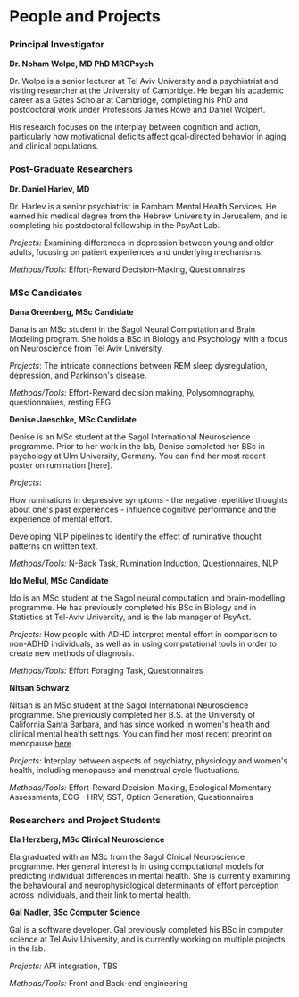 
# People and Projects
### Principal Investigator 

**Dr. Noham Wolpe, MD PhD MRCPsych**

Dr. Wolpe is a senior lecturer at Tel Aviv University and a psychiatrist and visiting researcher at the University of Cambridge. He began his academic career as a Gates Scholar at Cambridge, completing his PhD and postdoctoral work under Professors James Rowe and Daniel Wolpert. 

His research focuses on the interplay between cognition and action, particularly how motivational deficits affect goal-directed behavior in aging and clinical populations.

### Post-Graduate Researchers

**Dr. Daniel Harlev, MD**

Dr. Harlev is a senior psychiatrist in Rambam Mental Health Services. He earned his medical degree from the Hebrew University in Jerusalem, and is completing his postdoctoral fellowship in the PsyAct Lab.

*Projects:* Examining differences in depression between young and older adults, focusing on patient experiences and underlying mechanisms.

*Methods/Tools:* Effort-Reward Decision-Making, Questionnaires

### MSc Candidates


**Dana Greenberg, MSc Candidate**

Dana is an MSc student in the Sagol Neural Computation and Brain Modeling program. She holds a BSc in Biology and Psychology with a focus on Neuroscience from Tel Aviv University.

*Projects*: The intricate connections between REM sleep dysregulation, depression, and Parkinson's disease. 

*Methods/Tools*: Effort-Reward decision making, Polysomnography, questionnaires, resting EEG

**Denise Jaeschke, MSc Candidate**

Denise is an MSc student at the Sagol International Neuroscience programme. Prior to her work in the lab, Denise completed her BSc in psychology at Ulm University, Germany. You can find her most recent poster on rumination [here].


*Projects*: 

How ruminations in depressive symptoms - the negative repetitive thoughts about one's past experiences - influence cognitive performance and the experience of mental effort.

Developing NLP pipelines to identify the effect of ruminative thought patterns on written text.

*Methods/Tools:* N-Back Task, Rumination Induction, Questionnaires, NLP

**Ido Mellul, MSc Candidate**

Ido is an MSc student at the Sagol neural computation and brain-modelling programme. He has previously completed his BSc in Biology and in Statistics at Tel-Aviv University, and is the lab manager of PsyAct.

*Projects:* How people with ADHD interpret mental effort in comparison to non-ADHD individuals, as well as in using computational tools in order to create new methods of diagnosis.

*Methods/Tools:* Effort Foraging Task, Questionnaires

**Nitsan Schwarz**

Nitsan is an MSc student at the Sagol International Neuroscience programme.  She previously completed her B.S. at the University of California Santa Barbara, and has since worked in women's health and clinical mental health settings. You can find her most recent preprint on menopause [here](https://www.medrxiv.org/content/10.1101/2025.02.22.25322720v1.full.pdf).

*Projects:* Interplay between aspects of psychiatry, physiology and women's health, including menopause and menstrual cycle fluctuations.

*Methods/Tools:* Effort-Reward Decision-Making, Ecological Momentary Assessments, ECG - HRV, SST, Option Generation, Questionnaires

### Researchers and Project Students

**Ela Herzberg, MSc Clinical Neuroscience**

Ela graduated with an MSc from the Sagol Clnical Neuroscience programme. Her general interest is in using computational models for predicting individual differences in mental health. She is currently examining the behavioural and neurophysiological determinants of effort perception across individuals, and their link to mental health.

**Gal Nadler, BSc Computer Science**

Gal is a software developer. Gal previously completed his BSc in computer science at Tel Aviv University, and is currently working on multiple projects in the lab.

*Projects:* API integration, TBS

*Methods/Tools:* Front and Back-end engineering


